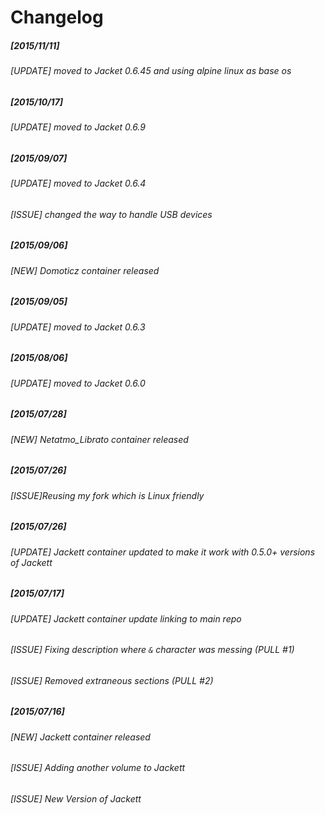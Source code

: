 # Changelog
##### [2015/11/11]

###### [UPDATE] moved to Jacket 0.6.45 and using alpine linux as base os

##### [2015/10/17]

###### [UPDATE] moved to Jacket 0.6.9
##### [2015/09/07]

###### [UPDATE] moved to Jacket 0.6.4
###### [ISSUE] changed the way to handle USB devices

##### [2015/09/06]

###### [NEW] Domoticz container released

##### [2015/09/05]

###### [UPDATE] moved to Jacket 0.6.3

##### [2015/08/06]

###### [UPDATE] moved to Jacket 0.6.0

##### [2015/07/28]

###### [NEW] Netatmo_Librato container released

##### [2015/07/26]

###### [ISSUE]Reusing my fork which is Linux friendly

##### [2015/07/26]

###### [UPDATE] Jackett container updated to make it work with 0.5.0+ versions of Jackett

##### [2015/07/17]

###### [UPDATE] Jackett container update linking to main repo
###### [ISSUE] Fixing description where `&` character was messing (PULL #1)
###### [ISSUE] Removed extraneous <Data> sections (PULL #2)

##### [2015/07/16]

###### [NEW] Jackett container released
###### [ISSUE] Adding another volume to Jackett
###### [ISSUE] New Version of Jackett
